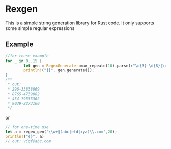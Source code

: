 # Rexgen 

This is a simple string generation library for Rust code. It only supports some simple regular expressions

## Example

```rust
//for reuse example
for _ in 0..15 {
        let gen = RegexGenerate::max_repeate(10).parse(r"\d{3}-\d{8}|\d{4}-\d{7}",20);
        println!("{}", gen.generate());
}
/** 
 * out:
 * 296-33838069
 * 8765-4739082
 * 454-79535302
 * 9039-2273160
 */


```
or
```rust
// for one-time use
let a = regex_gen("\\w+@(abc|efd|xyz)\\.com",20);
println!("{}", a)
// out: vCqf@abc.com


```
